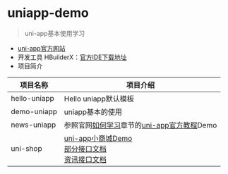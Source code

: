 # uniapp-demo
>uni-app基本使用学习
- [uni-app官方网站](https://uniapp.dcloud.io/)
- 开发工具 HBuilderX：[官方IDE下载地址](https://www.dcloud.io/hbuilderx.html)
- 项目简介

| 项目名称     | 项目介绍                                                                                                                                                                                         |
|--------------|--------------------------------------------------------------------------------------------------------------------------------------------------------------------------------------------------|
| hello-uniapp | Hello uniapp默认模板                                                                                                                                                                             |
| demo-uniapp  | uniapp基本的使用                                                                                                                                                                                 |
| news-uniapp  | 参照官网[如何学习](https://uniapp.dcloud.io/resource)章节的[uni-app官方教程](https://ke.qq.com/course/3169971?taid=10920594303377075)Demo                                                        |
| uni-shop     | [uni-app小商城Demo](https://www.bilibili.com/video/BV1BJ411W7pX?p=1)<br>[部分接口文档](https://www.showdoc.com.cn/128719739414963?page_id=2513235043485226)<br>[资讯接口文档](http://v.juhe.cn/) |

